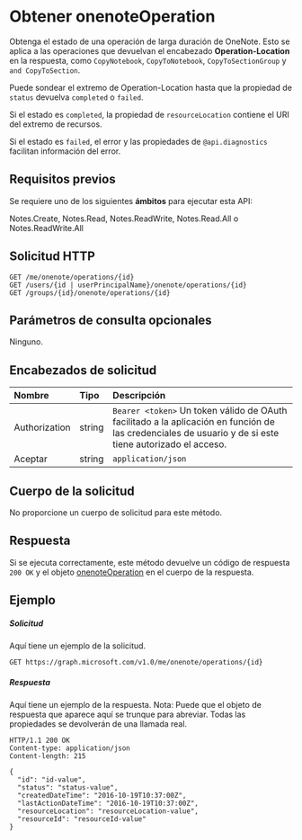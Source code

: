 # <a name="get-onenoteoperation"></a>Obtener onenoteOperation

Obtenga el estado de una operación de larga duración de OneNote. Esto se aplica a las operaciones que devuelvan el encabezado **Operation-Location** en la respuesta, como `CopyNotebook`, `CopyToNotebook`, `CopyToSectionGroup` y `and CopyToSection`.   

Puede sondear el extremo de Operation-Location hasta que la propiedad de `status` devuelva `completed` o `failed`. 

Si el estado es `completed`, la propiedad de `resourceLocation` contiene el URI del extremo de recursos. 

Si el estado es `failed`, el error y las propiedades de `@api.diagnostics` facilitan información del error.

## <a name="prerequisites"></a>Requisitos previos
Se requiere uno de los siguientes **ámbitos** para ejecutar esta API:  

Notes.Create, Notes.Read, Notes.ReadWrite, Notes.Read.All o Notes.ReadWrite.All  

## <a name="http-request"></a>Solicitud HTTP
<!-- { "blockType": "ignored" } -->
```http
GET /me/onenote/operations/{id}
GET /users/{id | userPrincipalName}/onenote/operations/{id}
GET /groups/{id}/onenote/operations/{id}
```
## <a name="optional-query-parameters"></a>Parámetros de consulta opcionales
Ninguno.

## <a name="request-headers"></a>Encabezados de solicitud
| Nombre       | Tipo | Descripción|
|:-----------|:------|:----------|
| Authorization  | string  | `Bearer <token>` Un token válido de OAuth facilitado a la aplicación en función de las credenciales de usuario y de si este tiene autorizado el acceso. |
| Aceptar | string | `application/json` | 

## <a name="request-body"></a>Cuerpo de la solicitud
No proporcione un cuerpo de solicitud para este método.
## <a name="response"></a>Respuesta
Si se ejecuta correctamente, este método devuelve un código de respuesta `200 OK` y el objeto [onenoteOperation](../resources/onenoteoperation.md) en el cuerpo de la respuesta.
## <a name="example"></a>Ejemplo
##### <a name="request"></a>Solicitud
Aquí tiene un ejemplo de la solicitud.
<!-- {
  "blockType": "request",
  "name": "get_onenoteoperation"
}-->
```http
GET https://graph.microsoft.com/v1.0/me/onenote/operations/{id}
```
##### <a name="response"></a>Respuesta
Aquí tiene un ejemplo de la respuesta. Nota: Puede que el objeto de respuesta que aparece aquí se trunque para abreviar. Todas las propiedades se devolverán de una llamada real.
<!-- {
  "blockType": "response",
  "truncated": true,
  "@odata.type": "microsoft.graph.onenoteOperation"
} -->
```http
HTTP/1.1 200 OK
Content-type: application/json
Content-length: 215

{
  "id": "id-value",
  "status": "status-value",
  "createdDateTime": "2016-10-19T10:37:00Z",
  "lastActionDateTime": "2016-10-19T10:37:00Z",
  "resourceLocation": "resourceLocation-value",
  "resourceId": "resourceId-value"
}
```

<!-- uuid: 8fcb5dbc-d5aa-4681-8e31-b001d5168d79
2015-10-25 14:57:30 UTC -->
<!-- {
  "type": "#page.annotation",
  "description": "Get onenoteOperation",
  "keywords": "",
  "section": "documentation",
  "tocPath": ""
}-->
